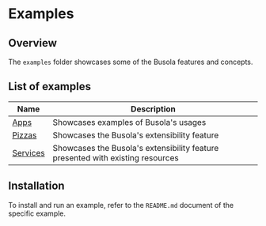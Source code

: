 # Examples

## Overview

The `examples` folder showcases some of the Busola features and concepts.

## List of examples

| Name                           | Description                                                                    |
| ------------------------------ | ------------------------------------------------------------------------------ |
| [Apps](apps)                   | Showcases examples of Busola's usages                                          |
| [Pizzas](pizzas/README.md)     | Showcases the Busola's extensibility feature                                   |
| [Services](services/README.md) | Showcases the Busola's extensibility feature presented with existing resources |

## Installation

To install and run an example, refer to the `README.md` document of the specific example.
